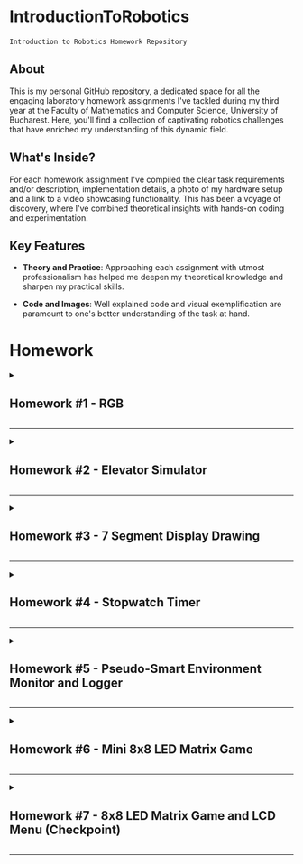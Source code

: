 # IntroductionToRobotics
    Introduction to Robotics Homework Repository

## About
This is my personal GitHub repository, a dedicated space for all the engaging laboratory homework assignments I've tackled during my third year at the Faculty of Mathematics and Computer Science, University of Bucharest. Here, you'll find a collection of captivating robotics challenges that have enriched my understanding of this dynamic field.

## What's Inside?
For each homework assignment I've compiled the clear task requirements and/or description, implementation details, a photo of my hardware setup and a link to a video showcasing functionality. This has been a voyage of discovery, where I've combined theoretical insights with hands-on coding and experimentation. 

## Key Features

- **Theory and Practice**: Approaching each assignment with utmost professionalism has helped me deepen my theoretical knowledge and sharpen my practical skills.

- **Code and Images**: Well explained code and visual exemplification are paramount to one's better understanding of the task at hand.

# Homework

<details>
<summary>

## Homework #1 - RGB

</summary><br>
This assignment focuses on controlling each channel (Red, Green, and Blue) of  an  RGB  LED  using  individual  potentiometers.

[Assignment folder](https://github.com/MariusAlexandru358/IntroductionToRobotics/tree/main/LedRGB)

### Components:
- Arduino UNO
- Breadbord
- RGB LED (1)
- Potentiometers (3)
- 330&#x2126; Resistors (3)
- Wires as needed

### Technical Task
Use a separate potentiometer for controlling each color of the RGB LED: Red, Green and Blue. The control must leverage digital electronics.

### Breakdown
This is a straightforward task. All we have to do is read the values from the potentiometers (these are analog values), map them to the 0-255 interval, and write the resulting value to the LED pin. Of course, each potentiometer corresponds to one color of the RGB LED.

### Electrical Schematic
![Electrical Circuit Schematic](https://github.com/MariusAlexandru358/IntroductionToRobotics/blob/main/LedRGB/LedRGBElectrical.png)

### Hardware Setup
![Setup Image](https://github.com/MariusAlexandru358/IntroductionToRobotics/blob/main/LedRGB/LedRGB.jpg)

### Video showcasing functionality
<a href="https://youtu.be/jgkgB0jxtuw" target="_blank">youtube link here</a>

</details>

---

<details>
<summary>

## Homework #2 - Elevator Simulator

</summary><br>
This assignment involves simulating a 3-floor elevator control system using LEDs, buttons, and a buzzer with Arduino.

[Assignment folder](https://github.com/MariusAlexandru358/IntroductionToRobotics/tree/main/ElevatorSim)

### Components:
- Arduino UNO
- Breadbord
- Pushbuttons (At least 3 for floor calls)
- LEDs (At least 4: 3 for the floors and 1 for the elevator's operational state)
- 330&#x2126; or 220&#x2126; Resistors (4)
- Buzzer (1)
- 100&#x2126; Resistor (1)
- Wires as needed

### Technical Task
Design a control system that simulates a 3-floor elevator using the Arduino platform. Specific requirements:
- **LED Indicators:** Each of the 3 LEDs should represent one of the 3 floors. The LED corresponding to the current floor should light up.  Additionally, another LED should represent the elevator’s operational state. It should blink when the elevator is moving and remain static when stationary.
- **Buttons:** Implement 3 buttons that represent the call buttons from the 3 floors.  When pressed, the elevator should simulate movement towards the floor after a short interval (2-3 seconds).
- **Buzzer:** The buzzer should sound briefly when the elevator arrives at the desire floor (something resembling a ”cling”), when the elevator doors are closing and during movement.
- **State Change & Timers:** If the elevator is already at the desired floor, pressing the button for that floor should have no effect. Otherwise, after a button press, the elevator should ”wait for the doors to close” and then ”move” to the corresponding floor. If the elevator is in movement it should either do nothing or it should stack its decision (get to the first programmed floor, open the doors, wait, close them and then go to the next desired floor).
- **Debounce:** Implement debounce for the buttons to avoid unintentional repeated button presses.

### Breakdown
One way to implement this is by using the function millis() to get the timestamp of when a button push is confirmed by the debounce logic and then with the help of the same function we can calculate how much time has passed since that event. Let's say it takes 3 seconds for the elevator to move up a floor, then after 3000 milliseconds we simulate moving up to that floor by turning on the corresponding LED. We can apply the same logic for all the actions we must implement. 

### Electrical Schematic
![Electrical Circuit Schematic](https://github.com/MariusAlexandru358/IntroductionToRobotics/blob/main/ElevatorSim/ElevatorSimElectrical.png)

### Hardware Setup
![Setup Image](https://github.com/MariusAlexandru358/IntroductionToRobotics/blob/main/ElevatorSim/ElevatorSim.jpg)

### Video showcasing functionality
<a href="https://youtu.be/h7vUpx4tfUE" target="_blank">youtube link here</a>

</details>

---

<details>
<summary>

## Homework #3 - 7 Segment Display Drawing

</summary><br>
This assignment involves using the joystick in order to control the position of the segment and ”draw” on the display. The movement between segments should be natural, meaning they should jump from the current position only to neighbors, but without passing through ”walls”.

[Assignment folder](https://github.com/MariusAlexandru358/IntroductionToRobotics/tree/main/Drawing7SegmentDisplay)

### Components:
- Arduino UNO
- Breadbord
- 7-Segment-Display (1)
- Joystick (1)
- 330&#x2126; or 220&#x2126; Resistors (8)
- Wires as needed

### Technical Task
The initial position should be on the DP. The current position always blinks (irrespective of the fact that the segment is on or off). Use the joystick to move from one position to neighbors (see table for corresponding movement). Short pressing the button toggles the segment state from ON to OFF or from OFF to ON. Long pressing the button resets the entire display by turning all the segments OFF and moving the current position to the decimal point.

| Current segment | UP | DOWN | LEFT | RIGHT |
| --------------- | -- | ---- | ---- | ----- |
| **a**           |N/A |  g   |  f   |   b   |
| **b**           | a  |  g   |  f   |  N/A  | 
| **c**           | g  |  d   |  e   |  dp   |
| **d**           | g  | N/A  |  e   |   c   | 
| **e**           | g  |  d   | N/A  |   c   |
| **f**           | a  |  g   | N/A  |   b   | 
| **g**           | a  |  d   | N/A  |  N/A  |
| **dp**          |N/A |  N/A |  c   |  N/A  | 

### Breakdown
This assignment can be broken down into multiple simpler tasks. 
- **Input detection:** The push-button needs debouncing and to be able to also detect long pushes. For the movements on the joystick we will set thresholds it needs to pass in order to be registered.
- **Calculating the next position and moving to it**
- **Updating the blinking** of the selected LED
- **Toggling the state** of a LED or **reseting** the display and position


### Electrical Schematic
![Electrical Circuit Schematic](https://github.com/MariusAlexandru358/IntroductionToRobotics/blob/main/Drawing7SegmentDisplay/Drawing7SegmentDisplayElectrical.png)

### Hardware Setup
![Setup Image](https://github.com/MariusAlexandru358/IntroductionToRobotics/blob/main/Drawing7SegmentDisplay/Drawing7SegmentDisplay.jpg)

### Video showcasing functionality
<a href="https://youtu.be/JfM9QyAPTl4" target="_blank">youtube link here</a>

</details>

---

<details>
<summary>

## Homework #4 - Stopwatch Timer

</summary><br>
Using the 4 digit 7 segment display and 3 buttons, implement a stopwatch timer that counts in 10ths of a second and has a save lap functionality (similar to most basic stopwatch functions on most phones).

[Assignment folder](https://github.com/MariusAlexandru358/IntroductionToRobotics/tree/main/StopwatchTimer)

### Components:
- Arduino UNO
- Breadbord
- SN74HC595N Shift Register (1)
- 4-Digit 7-Segment-Display (1)
- 330&#x2126; or 220&#x2126; Resistors (8)
- Pushbuttons (3)
- Wires as needed

### Technical Task
The starting value of the 4 digit 7-segment display should be "000.0". The buttons should have the following functionalities:
- Button 1: Start / Pause
- Button 2: Reset (if paused). Reset saved laps (if in lap viewing mode)
- Button 3: Save lap (if counting). Cycle through last saved laps (up to 4 laps)

Workflow:
1. Display shows "000.0" When pressing the **Start** button, the timer should start.
2. During the counting, each time you press the lap button, that value should be saved, up to 4 laps; pressing the 5th time should override the first saved one. Pressing the Reset button while counting should do nothing. Pressing the Pause button should stop the timer.
3. In **Pause** Mode, the Lap button shouldnt work anymore. Pressing the Reset button should reset the timer to "000.0".
4. After a reset, the Lap button should cycle through the saved lap times. Pressing it continuosly should cycle through the memory continously. Pressing the reset button while in this state should reset everything and set the timer back to "000.0".

### Breakdown
- In order to display the current time, we will cycle through the display digits and write the values for each digit to the shift register in serial mode, which will then send it to the 7-segment display. Because we can turn the LEDs on and off faster than your eyes can "see", we will creat the ilusion of a 4 digit number. Multiplexing logic is used to select which digit of the display we are writing on.
- The logic behind the buttons is relatively simple, it can be done with a few flags. Each button needs debouncing of course.
- In order to implement an extra functionality, I've decided to use a vector for the memory. The first position will always be a starting position ("000.0") from which we can start counting again, while the following positions are the memory spaces for the saved lap times. This way, we can start a timer, count one or more laps, see the data, and count again without losing the previous laps. For a practical use, we can increase the memory size (the vector size). Of course, the Reset button when pressed while in the lap viewing mode still works as intended.

### Electrical schematic
![Electrical Circuit Schematic](https://github.com/MariusAlexandru358/IntroductionToRobotics/blob/main/StopwatchTimer/StopwatchTimerElectrical.png)

### Hardware Setup
![Setup Image](https://github.com/MariusAlexandru358/IntroductionToRobotics/blob/main/StopwatchTimer/StopwatchTimer.jpg)

### Video showcasing functionality
<a href="https://youtu.be/cyFr2RE60oo" target="_blank">youtube link here</a>

</details>

---

<details>
<summary>

## Homework #5 - Pseudo-Smart Environment Monitor and Logger

</summary><br>
The system utilizes various sensors to gather environmental data, logs this data into EEPROM, and provides both visual feedback via an RGB LED and user interaction through a Serial Menu. The project focuses on integrating sensor readings, memory management, Serial Communication and the general objective of building a menu.

[Assignment folder](https://github.com/MariusAlexandru358/IntroductionToRobotics/tree/main/PseudoSmartEnvironmentMonitorAndLogger)

### Components:
- Arduino UNO
- Breadbord
- (HC-SR04) Ultrasonic Sensor (1)
- Light-Dependent Rezistor / Photocell (1)
- RGB LED
- 330&#x2126; or 220&#x2126; Resistors (3)
- 330&#x2126; Resistor (1)
- Wires as needed

### Menu Structure
1. Sensor Settings
- Sensors Sampling Interval: prompt for a value between 1 and 10 seconds
- Ultrasonic Alert Threshold: prompt for a threshold value 
- LDR Alert Threshold: promt for a threshold value
- Back
2. Reset Logger Data: reset logged data
- Yes
- No
3. System Status:
- Current Sensor Readings: continuously print sensor readings
- Current Sensor Settings: display the sampling rate and threshold values
- Display Logged Data: display the last 10 sensor readings
- Back
4. RGB LED Control: 
- Manual Color Control: set the RGB colors manually
- LED: Toggle Automatic ON / OFF: toggle between the automatic mode (default colors) and custom mode (manually set colors)
- Back

### Breakdown
- Implement the menu and navigation
- Periodically read data from the sensors
- Set the RGB display to provide visual feedback
- Make sure all the extra menu options are implemented properly

### Electrical schematic
![Electrical Circuit Schematic](https://github.com/MariusAlexandru358/IntroductionToRobotics/blob/main/PseudoSmartEnvironmentMonitorAndLogger/PseudoSmartEnvironmentMonitorAndLoggerElectrical.png)

### Hardware Setup
![Setup Image](https://github.com/MariusAlexandru358/IntroductionToRobotics/blob/main/PseudoSmartEnvironmentMonitorAndLogger/PseudoSmartEnvironmentMonitorAndLogger.jpg)

### Video showcasing functionality
<a href="https://youtu.be/fbS9zhjPbgM" target="_blank">youtube link here</a>

</details>

---

<details>
<summary>

## Homework #6 - Mini 8x8 LED Matrix Game

</summary><br>
The purpose of this assignment is to create a basic game played on an 8x8 LED Matrix. 

[Assignment folder](https://github.com/MariusAlexandru358/IntroductionToRobotics/tree/main/Mini8x8LEDMatrixGame)

### Components:
- Arduino UNO
- Breadbord
- Joystick
- 8x8 LED Matrix
- MAX7219 (Matrix Driver)
- Resistor for the Matrix Driver (10k&#x2126; to 200k&#x2126;): I used 2 22k&#x2126; Resistors
- LED
- 330&#x2126; or 220&#x2126; Resistors (1)
- 1 electrolytic capacitor of 10 μF
- 1 ceramic capacitor of 104 pF
- Wires as needed

### Technical Task
The game must have at least 3 types of elements:
- Player (blinks slowly)
- Bombs or Bullets (blink fast)
- Walls (don't blink)
The basic idea is to generate walls on the map (50%-75% of the map) and then the player moves around and destroys them. The control must be smooth and walls should not be generated on top of the player.

### Breakdown
- Player movement: joystick input
- Wall generation: a function that uses the built-in function [random()](https://www.arduino.cc/reference/en/language/functions/random-numbers/random/) 
- Bombs: Button presses with different thresholds. Added a LED for visual confirmation.

### Electrical schematic
![Electrical Circuit Schematic](https://github.com/MariusAlexandru358/IntroductionToRobotics/blob/main/Mini8x8LEDMatrixGame/Mini8x8LEDMatrixGameElectrical.png)

### Hardware Setup
![Setup Image](https://github.com/MariusAlexandru358/IntroductionToRobotics/blob/main/Mini8x8LEDMatrixGame/Mini8x8LEDMatrixGame.jpg)

### Video showcasing functionality
<a href="https://youtu.be/vjbd250-MIg" target="_blank">youtube link here</a>

</details>

---

<details>
<summary>

## Homework #7 - 8x8 LED Matrix Game and LCD Menu (Checkpoint)

</summary><br>
The purpose of this assignment is to make progress on the Matrix Project. (link and project not up yet, coming soon :D)
For now, I've used the mini game from the previous assignment as the gameplay.

[Assignment folder](https://github.com/MariusAlexandru358/IntroductionToRobotics/tree/main/8x8LEDMatrixGameAndLCDMenu)

### Components:
- Arduino UNO
- Breadbord
- Joystick
- 8x8 LED Matrix
- MAX7219 (Matrix Driver)
- Resistor for the Matrix Driver (10k&#x2126; to 200k&#x2126;): I used 2 22k&#x2126; Resistors
- LED
- 330&#x2126; or 220&#x2126; Resistors (1)
- 1 electrolytic capacitor of 10 μF
- 1 ceramic capacitor of 104 pF
- 16x2 LCD
- potentiometer
- 330&#x2126; or 220&#x2126; Resistors (1)
- Wires as needed

### Technical Task
After booting up, a greeting message should be shown for a few moments, before entering the main menu.
Menu Structure:
1. Play
2. Hihghscore (not required for this checkpoint)
3. Settings
- LCD Brightness 
- Matrix Brightness 
- Sound (not required for this checkpoint)
4. About
5. How to play (not required for this checkpoint)
During gameplay, relevant information must be displayed on the LCD.
After the game ends, an end message and the score should be displayed on the LCD, before returning to the main menu with user input.

### Breakdown
- The **Play** option leads to the game itself. The game starts and the input is now used to play the game instead of navigating through the menu options
- The **Settings** option leads to its submenu.
- The **LCD Brightness** option leads to a screen which allows the user to select between 10 levels of intensity. The prefered option is then applied and saved to EEPROM. 
- The **Matrix Brightness** option leads to a screen which allows the user to select between 10 levels of intensity. The prefered option is then applied and saved to EEPROM. 
- The **About** option displays the game name and creator (and also a the link to this github account :D)
While playing the game, the user can see how many remaining targets are there and how much time has passed since starting playing. The user's goal is to win as fast as possible (and show off his/her record to friends and family should it be among the best ever).
After the game ends, a *Congratulations!* message is displayed on the LCD, along with the time it took to win, before returning to the main menu with user input.

### Electrical schematic
![Electrical Circuit Schematic](https://github.com/MariusAlexandru358/IntroductionToRobotics/blob/main/8x8LEDMatrixGameAndLCDMenu/8x8LEDMatrixGameAndLCDMenuElectrical.png)

### Hardware Setup
![Setup Image](https://github.com/MariusAlexandru358/IntroductionToRobotics/blob/main/8x8LEDMatrixGameAndLCDMenu/8x8LEDMatrixGameAndLCDMenu.jpg)

### Video showcasing functionality
<a href="https://youtu.be/jS-QKgulePE" target="_blank">youtube link here</a>

</details>

---







